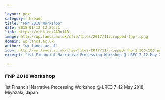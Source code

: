 ```yaml
---

layout: post
category: threads
title: "FNP 2018 Workshop"
date: 2018-01-12 13:26:51
link: https://vrhk.co/2ADn1AR
image: http://wp.lancs.ac.uk/cfie/files/2017/11/cropped-fnp-1.png
domain: wp.lancs.ac.uk
author: "wp.lancs.ac.uk"
icon: http://wp.lancs.ac.uk/cfie/files/2017/11/cropped-fnp-1-180x180.png
excerpt: "1st Financial Narrative Processing Workshop @ LREC 7-12 May 2018, Miyazaki, Japan"

---
```


### FNP 2018 Workshop

1st Financial Narrative Processing Workshop @ LREC 7-12 May 2018, Miyazaki, Japan